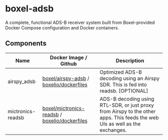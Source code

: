 # boxel-adsb

A complete, functional ADS-B receiver system built from Boxel-provided Docker Compose configuration
and Docker containers.

## Components

| Name | Docker Image / Github | Description |
| ---- | ------------ | ------ |
| airspy_adsb | [boxel/airspy-adsb](https://hub.docker.com/r/boxel/airspy-adsb) / [boxelio/dockerfiles](https://github.com/boxelio/dockerfiles/tree/master/flight/airspy-adsb) | Optimized ADS-B decoding using an Airspy SDR. This is fed into readsb. [OPTIONAL]|
| mictronics-readsb | [boxel/mictronics-readsb](https://hub.docker.com/r/boxel/mictronics-readsb) / [boxelio/dockerfiles](https://github.com/boxelio/dockerfiles/tree/master/flight/mictronics-readsb) | ADS-B decoding using RTL-SDR, or just proxy from Airspy to the other apps. This feeds the web UIs as well as the exchanges. |
